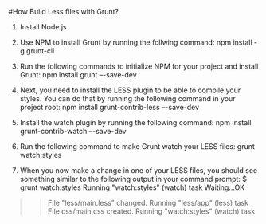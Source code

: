 #How Build Less files with Grunt?

1. Install Node.js

2. Use NPM to install Grunt by running the follwing command: npm install -g grunt-cli

3. Run the following commands to initialize NPM for your project and install Grunt: npm install grunt –-save-dev

4. Next, you need to install the LESS plugin to be able to compile your styles.
You can do that by running the following command in your project root:
npm install grunt-contrib-less –-save-dev

5. Install the watch plugin by running the following command: npm install grunt-contrib-watch –-save-dev

6. Run the following command to make Grunt watch your LESS files:
grunt watch:styles
7. When you now make a change in one of your LESS files, you should see
something similar to the following output in your command prompt:
$ grunt watch:styles
Running "watch:styles" (watch) task
Waiting...OK
>> File "less/main.less" changed.
Running "less/app" (less) task
File css/main.css created.
Running "watch:styles" (watch) task
